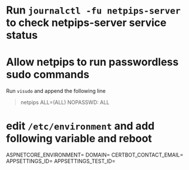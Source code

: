 

# Run `journalctl -fu netpips-server` to check netpips-server service status

# Allow netpips to run passwordless sudo commands
Run `visudo` and append the following line
> netpips ALL=(ALL) NOPASSWD: ALL

# edit `/etc/environment` and add following variable and reboot

ASPNETCORE_ENVIRONMENT=
DOMAIN=
CERTBOT_CONTACT_EMAIL=
APPSETTINGS_ID=
APPSETTINGS_TEST_ID=
